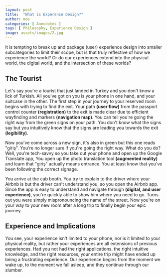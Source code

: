 ```yaml
---
layout: post
title:  "What is Experence Design?"
author: moe
categories: [ Anecdotes ]
tags: [ Philosophy, Experience Design ]
image: assets/images/2.jpg
---
```


It is tempting to break up and package (user) experience design into smaller subcategories to limit their scope, but is that truly reflective of how we experience the world? Or do our experiences extend into the physical world, the digital world, and the intersection of these worlds?

## The Tourist

Let's say you're a tourist that just landed in Turkey and you don't know a lick of Turkish. All you've got on you is your phone in one hand, and your suitcase in the other. The first step in your journey to your reserved room begins with trying to find the exit. Your path **(user flow)** from the passport control counter **(registration)** to the exit is made clear due to efficient wayfinding and markers **(navigation map)**. You can tell you're going the right way from the green signs on your path. You don't know what the signs say but you intuitively know that the signs are leading you towards the exit **(legibility)**.

Now you've come across a new sign, it's also in green but this one reads "giriş". You're no longer sure if you're going the right way. What do you do? Well, you're tech-savvy so you take out your phone and open up the Google Translate app, You open up the photo translation tool **(augmented reality)** and learn that "giriş" actually means entrance. You at least know that you've been following the correct signage.



You arrive at the cab booth. You try to explain to the driver where your Airbnb is but the driver can't understand you, so you open the Airbnb app. Since the app is easy to understand and navigate through **(digital, and user experience)**, you're quickly able to show him where you need to go. Turns out you were simply mispronouncing the name of the street. Now you're on your way to your new room after a long trip to finally begin your epic journey.

## Experience and Implications

You see, your experience isn't limited to your phone, nor is it limited to your physical reality, but rather your experiences are all extensions of previous experiences. Had you not had the right applications, the right intuitive knowledge, and the right resources, your entire trip might have ended up being a frustrating experience. Our experience begins from the moment we wake up, to the moment we fall asleep, and they continue through our slumber.
